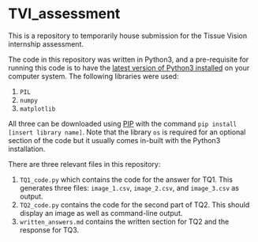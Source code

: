# TVI_assessment
This is a repository to temporarily house submission for the Tissue Vision internship assessment.

The code in this repository was written in Python3, and a pre-requisite for running this code is to have the [latest version of Python3 installed](https://www.python.org/downloads/) on your computer system. The following libraries were used:
1. `PIL`
2. `numpy`
3. `matplotlib`

All three can be downloaded using [PIP](https://pypi.org/project/pip/) with the command `pip install [insert library name]`. Note that the library `os` is required for an optional section of the code but it usually comes in-built with the Python3 installation.

There are three relevant files in this repository:
1) `TQ1_code.py` which contains the code for the answer for TQ1. This generates three files: `image_1.csv`, `image_2.csv`, and `image_3.csv` as output.
2) `TQ2_code.py` contains the code for the second part of TQ2. This should display an image as well as command-line output.
3) `written_answers.md` contains the written section for TQ2 and the response for TQ3.
